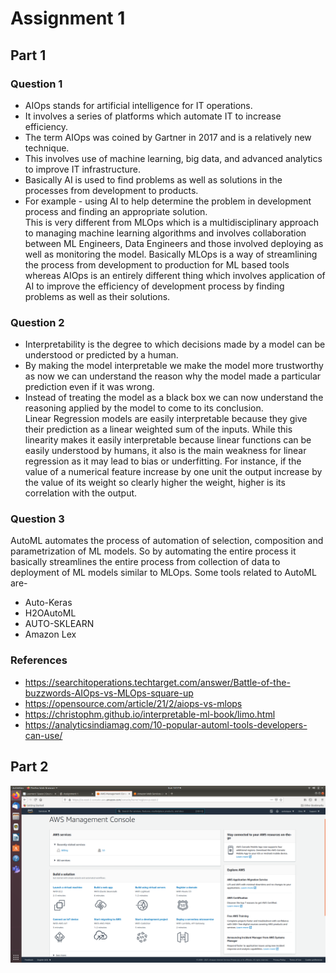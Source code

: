 # Assignment 1
## Part 1
### Question 1
- AIOps stands for artificial intelligence for IT operations.
- It involves a series of platforms which automate IT to increase efficiency.
- The term AIOps was coined by Gartner in 2017 and is a relatively new technique.
- This involves use of machine learning, big data, and advanced analytics to improve IT infrastructure.
- Basically AI is used to find problems as well as solutions in the processes from development to products.
- For example - using AI to help determine the problem in development process and finding an appropriate solution.   
This is very different from MLOps which is a multidisciplinary approach to managing machine learning algorithms and involves collaboration between ML Engineers, Data Engineers and those involved deploying as well as monitoring the model. Basically MLOps is a way of streamlining the process from development to production for ML based tools whereas AIOps is an entirely different thing which involves application of AI to improve the efficiency of development process by finding problems as well as their solutions.
### Question 2
- Interpretability is the degree to which decisions made by a model can be understood or predicted by a human.
- By making the model interpretable we make the model more trustworthy as now we can understand the reason why the model made a particular prediction even if it was wrong.
- Instead of treating the model as a black box we can now understand the reasoning applied by the model to come to its conclusion.   
Linear Regression models are easily interpretable because they give their prediction as a linear weighted sum of the inputs. While this linearity makes it easily interpretable because linear functions can be easily understood by humans, it also is the main weakness for linear regression as it may lead to bias or underfitting. For instance, if the value of a numerical feature increase by one unit the output increase by the value of its weight so clearly higher the weight, higher is its correlation with the output.
### Question 3
AutoML automates the process of automation of selection, composition and parametrization of ML models. So by automating the entire process it basically streamlines the entire process from collection of data to deployment of ML models similar to MLOps. Some tools related to AutoML are-   
- Auto-Keras
- H2OAutoML
- AUTO-SKLEARN
- Amazon Lex
### References
- https://searchitoperations.techtarget.com/answer/Battle-of-the-buzzwords-AIOps-vs-MLOps-square-up
- https://opensource.com/article/21/2/aiops-vs-mlops
- https://christophm.github.io/interpretable-ml-book/limo.html
- https://analyticsindiamag.com/10-popular-automl-tools-developers-can-use/   
## Part 2
![Part 2](Part_2.png)
